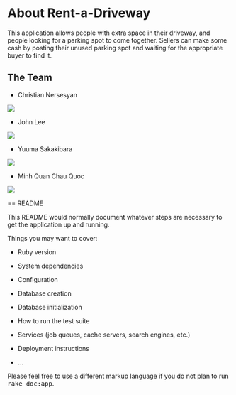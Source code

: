 # About Rent-a-Driveway
This application allows people with extra space in their driveway, and people looking for a parking spot to come together. Sellers can make some cash by posting their unused parking spot and waiting for the appropriate buyer to find it. 


## The Team

* Christian Nersesyan

![](http://i.imgur.com/UoHPCxd.jpg?1)

* John Lee

![](http://i.imgur.com/n7cdtME.jpg?1)

* Yuuma Sakakibara

![](http://i.imgur.com/r0iE4A0.jpg?1)

* Minh Quan Chau Quoc

![](http://i.imgur.com/8JHSkm9.jpg?1)

== README

This README would normally document whatever steps are necessary to get the
application up and running.

Things you may want to cover:

* Ruby version

* System dependencies

* Configuration

* Database creation

* Database initialization

* How to run the test suite

* Services (job queues, cache servers, search engines, etc.)

* Deployment instructions

* ...


Please feel free to use a different markup language if you do not plan to run
<tt>rake doc:app</tt>.
